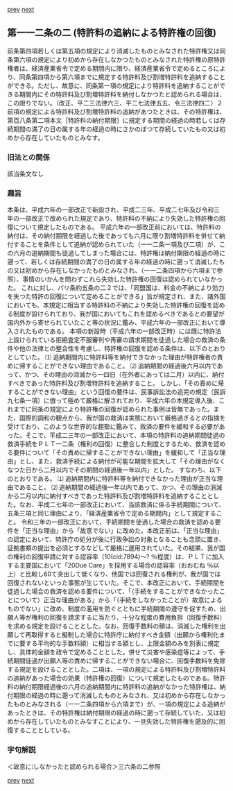 [prev](/specific\markdowns\特許法\162_Mp-Ch_4-Se_3-At_112.md)
[next](/specific\markdowns\特許法\164_Mp-Ch_4-Se_3-At_112_3.md)
## 第一一二条の二 (特許料の追納による特許権の回復)
前条第四項若しくは第五項の規定により消滅したものとみなされた特許権又は同条第六項の規定により初めから存在しなかつたものとみなされた特許権の原特許権者は、経済産業省令で定める期間内に限り、経済産業省令で定めるところにより、同条第四項から第六項までに規定する特許料及び割増特許料を追納することができる。ただし、故意に、同条第一項の規定により特許料を追納することができる期間内にその特許料及び割増特許料を納付しなかつたと認められる場合は、この限りでない。（改正、平二三法律六三、平二七法律五五、令三法律四二）２ 前項の規定による特許料及び割増特許料の追納があつたときは、その特許権は、第百八条第二項本文［特許料の納付期限］に規定する期間の経過の時若しくは存続期間の満了の日の属する年の経過の時にさかのぼつて存続していたもの又は初めから存在していたものとみなす。

### 旧法との関係
該当条文なし

### 趣旨
本条は、平成六年の一部改正で新設され、平成二三年、平成二七年及び令和三年の一部改正で改められた規定であり、特許料の不納により失効した特許権の回復について規定したものである。
平成六年の一部改正前においては、特許料の納付は、その納付期限を経過した後であっても六月に限り割増特許料を併せて納付することを条件として追納が認められていた（一一二条一項及び二項）が、この六月の追納期間も徒過してしまった場合には、特許権は納付期限の経過の時に遡って、若しくは存続期間の満了の日の属する年の経過の時に遡って消滅したもの又は初めから存在しなかったものとみなされ、（一一二条四項から六項まで参照）、事情のいかんを問わずこれら失効した特許権の回復は認められていなかった。
これに対し、パリ条約五条の二２では、「同盟国は、料金の不納により効力を失つた特許の回復について定めることができる」旨が規定され、また、諸外国においても、本規定に相当する特許料の不納により失効した特許権の回復を認める制度が設けられており、我が国においてもこれを認めるべきであるとの要望が国内外から寄せられていたこと等の状況に鑑み、平成六年の一部改正において導入されたものである。
本項の新設時（平成六年の一部改正時）には既に特許法上設けられている拒絶査定不服審判や再審の請求期間を徒過した場合の救済の条件や他の法律との整合性を考慮し、特許権の回復を認める条件は、以下のとおりとしていた。
⑴ 追納期間内に特許料等を納付できなかった理由が特許権者の責めに帰することができない理由であること。
⑵ 追納期間の経過後六月以内であって、かつ、その理由の消滅から一四日（在外者にあっては二月）以内に、納付すべきであった特許料及び割増特許料を追納すること。
しかし、「その責めに帰することができない理由」という回復の要件は、民事訴訟法の追完の規定（民訴九七条一項）に倣って極めて厳格に解されており、平成六年の本規定導入後、これまでに同条の規定により特許権の回復が認められた事例は皆無であった。また、国際的調和の観点から、我が国の救済は実態において厳格過ぎるとの指摘を受けており、このような世界的な趨勢に鑑みて、救済の要件を緩和する必要があった。そこで、平成二三年の一部改正において、本項の特許料の追納期間徒過の救済手続をＰＬＴ一二条（権利の回復）に整合した制度とするため、救済を認める要件について「その責めに帰することができない理由」を緩和して「正当な理由」とし、また、救済手続による納付が可能な期間を拡大して「その理由がなくなつた日から二月以内でその期間の経過後一年以内」とした。
すなわち、以下のとおりである。
⑴ 追納期間内に特許料等を納付できなかった理由が正当な理由であること。
⑵ 追納期間の経過後一年以内であって、かつ、その理由の消滅から二月以内に納付すべきであった特許料及び割増特許料を追納することとした。なお、平成二七年の一部改正において、当該救済に係る手続期間について、五条三項と同じ理由により、「経済産業省令で定める期間内」として規定すること。
令和三年の一部改正において、手続期間を徒過した場合の救済を認める要件を「正当な理由」から「故意でない」に改めた。本改正前は、「正当な理由」の認定において、特許庁の処分が後に行政争訟の対象となることも念頭に置き、証拠書類の提出を必須とするなどして厳格に運用されていた。その結果、我が国の権利の回復申請に対する認容率（10(cid:7894)〜? ％程度）は、ＰＬＴに加入する主要国において「20Due Care」を採用する場合の認容率（おおむね ％以上）と比較し60て突出して低くなり、他国では回復される権利が、我が国では回復されないといった事態が生じていた。そこで、本改正において、手続期間を徒過した場合の救済を認める要件について、「（手続をすることができなかったことについて）正当な理由がある」から「（手続をしなかったことが）故意によるものでない」に改め、制度の濫用を防ぐとともに手続期間の遵守を促すため、出願人等が権利の回復を請求するに当たり、十分な程度の費用負担（回復手数料）を求める規定を設けることとした。なお、回復手数料の額は、消滅した権利を出願して再取得すると擬制した場合に特許庁に納付すべき金額（出願から権利化までに要する平均的な手数料額）に相当する額とし、上限金額のみを別表に規定し、具体的金額を政令で定めることとした。併せて災害や感染症等によって、手続期間徒過が出願人等の責めに帰することができない場合に、回復手数料を免除する規定を設けることとした。二項は、一項の規定による特許料及び割増特許料の追納があった場合の効果（特許権の回復）について規定したものである。特許料の納付期限経過後の六月の追納期間内に特許料の追納がなかった特許権は、納付期限の経過の時に遡って消滅したものとみなされ、又は初めから存在しなかったものとみなされる（一一二条四項から六項まで）が、一項の規定による追納があったときは、その特許権は納付期限の経過の時に遡って存続していた、又は初めから存在していたものとみなすことにより、一旦失効した特許権を遡及的に回復することとしている。

### 字句解説
＜故意に⁝しなかったと認められる場合＞三六条の二参照

[prev](/specific\markdowns\特許法\162_Mp-Ch_4-Se_3-At_112.md)
[next](/specific\markdowns\特許法\164_Mp-Ch_4-Se_3-At_112_3.md)
